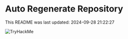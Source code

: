# Auto Regenerate Repository

This README was last updated: 2024-09-28 21:22:27

 ![TryHackMe](https://tryhackme.com/badge/533634)